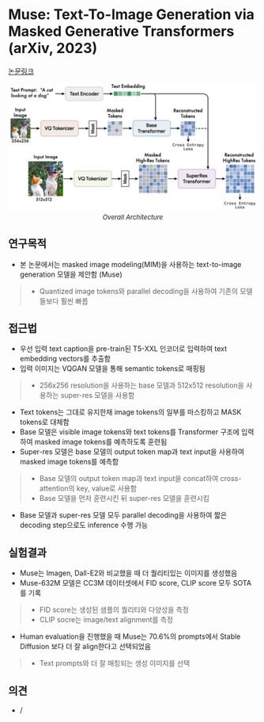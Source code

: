 # Muse: Text-To-Image Generation via Masked Generative Transformers (arXiv, 2023)

[논문링크](https://arxiv.org/abs/2301.00704)

<p align="center">
    <img width="600" alt='fig1' src="../img/chang2023muse.png?raw=true"></br>
    <em><font size=2>Overall Architecture</font></em>
</p>

## 연구목적
- 본 논문에서는 masked image modeling(MIM)을 사용하는 text-to-image generation 모델을 제안함 (Muse)
> - Quantized image tokens와 parallel decoding을 사용하여 기존의 모델들보다 훨씬 빠름

## 접근법
- 우선 입력 text caption을 pre-train된 T5-XXL 인코더로 입력하여 text embedding vectors를 추출함
- 입력 이미지는 VQGAN 모델을 통해 semantic tokens로 매핑됨
> - 256x256 resolution을 사용하는 base 모델과 512x512 resolution을 사용하는 super-res 모델을 사용함
- Text tokens는 그대로 유지한채 image tokens의 일부를 마스킹하고 MASK tokens로 대체함
- Base 모델은 visible image tokens와 text tokens를 Transformer 구조에 입력하여 masked image tokens를 예측하도록 훈련됨
- Super-res 모델은 base 모델의 output token map과 text input을 사용하여 masked image tokens를 예측함
> - Base 모델의 output token map과 text input을 concat하여 cross-attention의 key, value로 사용함
> - Base 모델을 먼저 훈련시킨 뒤 super-res 모델을 훈련시킴
- Base 모델과 super-res 모델 모두 parallel decoding을 사용하여 짧은 decoding step으로도 inference 수행 가능

## 실험결과
- Muse는 Imagen, Dall-E2와 비교했을 때 더 퀄리티있는 이미지를 생성했음
- Muse-632M 모델은 CC3M 데이터셋에서 FID score, CLIP score 모두 SOTA를 기록
> - FID score는 생성된 샘플의 퀄리티와 다양성을 측정
> - CLIP socre는 image/text alignment를 측정
- Human evaluation을 진행했을 때 Muse는 70.6%의 prompts에서 Stable Diffusion 보다 더 잘 align한다고 선택되었음
> - Text prompts와 더 잘 매칭되는 생성 이미지를 선택

## 의견
- /
